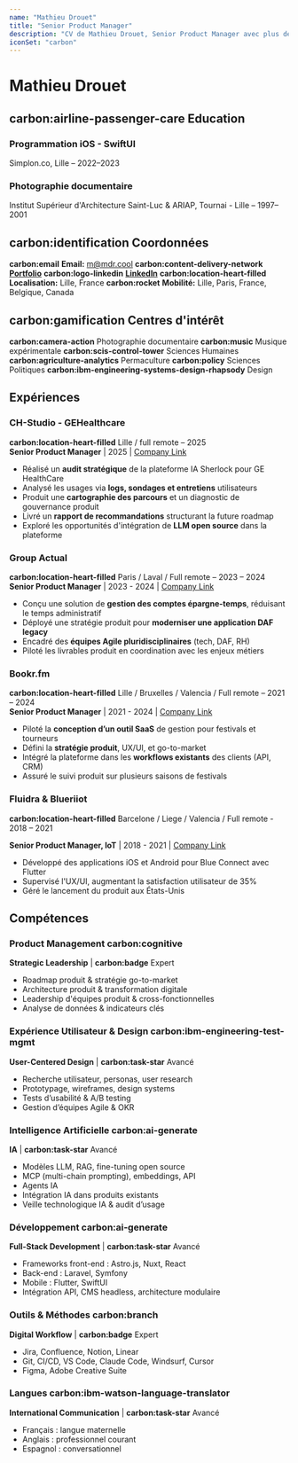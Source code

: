 ```yaml
---
name: "Mathieu Drouet"
title: "Senior Product Manager"
description: "CV de Mathieu Drouet, Senior Product Manager avec plus de 10 ans d'expérience en gestion de produits numériques et transformation digitale."
iconSet: "carbon"
---
```


# Mathieu Drouet

## **carbon:airline-passenger-care** Education

### Programmation iOS - SwiftUI
Simplon.co, Lille – 2022–2023

### Photographie documentaire
Institut Supérieur d'Architecture Saint-Luc & ARIAP, Tournai - Lille – 1997–2001

## **carbon:identification** Coordonnées

**carbon:email** **Email:** m@mdr.cool
**carbon:content-delivery-network**  [**Portfolio**](https://cv.drouet.io)
**carbon:logo-linkedin** [**LinkedIn**](https://linkedin.com/in/mathieu-drouet)
**carbon:location-heart-filled** **Localisation:** Lille, France
**carbon:rocket** **Mobilité:** Lille, Paris, France, Belgique, Canada

## **carbon:gamification** Centres d'intérêt

**carbon:camera-action** Photographie documentaire
**carbon:music** Musique expérimentale
**carbon:scis-control-tower** Sciences Humaines
**carbon:agriculture-analytics** Permaculture
**carbon:policy** Sciences Politiques
**carbon:ibm-engineering-systems-design-rhapsody** Design

## Expériences

### CH-Studio - GEHealthcare
**carbon:location-heart-filled** Lille / full remote – 2025  
**Senior Product Manager** | 2025 | [Company Link](https://chstudio.fr/project/plateforme-de-gestion-de-donnees-dicom/)

- Réalisé un **audit stratégique** de la plateforme IA Sherlock pour GE HealthCare  
- Analysé les usages via **logs, sondages et entretiens** utilisateurs  
- Produit une **cartographie des parcours** et un diagnostic de gouvernance produit  
- Livré un **rapport de recommandations** structurant la future roadmap  
- Exploré les opportunités d'intégration de **LLM open source** dans la plateforme

### Group Actual
**carbon:location-heart-filled** Paris / Laval / Full remote – 2023 – 2024  
**Senior Product Manager** | 2023 - 2024 | [Company Link](https://www.groupeactual.eu/)

- Conçu une solution de **gestion des comptes épargne-temps**, réduisant le temps administratif
- Déployé une stratégie produit pour **moderniser une application DAF legacy**  
- Encadré des **équipes Agile pluridisciplinaires** (tech, DAF, RH)
- Piloté les livrables produit en coordination avec les enjeux métiers

### Bookr.fm
**carbon:location-heart-filled** Lille / Bruxelles / Valencia / Full remote – 2021 – 2024   
**Senior Product Manager** | 2021 - 2024 | [Company Link](https://bookr.fm/)

- Piloté la **conception d’un outil SaaS** de gestion pour festivals et tourneurs
- Défini la **stratégie produit**, UX/UI, et go-to-market
- Intégré la plateforme dans les **workflows existants** des clients (API, CRM)  
- Assuré le suivi produit sur plusieurs saisons de festivals

### Fluidra & Blueriiot
**carbon:location-heart-filled** Barcelone / Liege / Valencia / Full remote - 2018 – 2021  

**Senior Product Manager, IoT** | 2018 - 2021 | [Company Link](https://www.fluidra.com/)

- Développé des applications iOS et Android pour Blue Connect avec Flutter
- Supervisé l'UX/UI, augmentant la satisfaction utilisateur de 35%
- Géré le lancement du produit aux États-Unis

## Compétences

### Product Management **carbon:cognitive**
**Strategic Leadership** | **carbon:badge** Expert

- Roadmap produit & stratégie go-to-market  
- Architecture produit & transformation digitale  
- Leadership d'équipes produit & cross-fonctionnelles  
- Analyse de données & indicateurs clés

### Expérience Utilisateur & Design **carbon:ibm-engineering-test-mgmt**
**User-Centered Design** | **carbon:task-star** Avancé

- Recherche utilisateur, personas, user research
- Prototypage, wireframes, design systems
- Tests d’usabilité & A/B testing
- Gestion d’équipes Agile & OKR

### Intelligence Artificielle **carbon:ai-generate**
**IA** | **carbon:task-star** Avancé
 
- Modèles LLM, RAG, fine-tuning open source  
- MCP (multi-chain prompting), embeddings, API
- Agents IA 
- Intégration IA dans produits existants  
- Veille technologique IA & audit d’usage  

### Développement **carbon:ai-generate**
**Full-Stack Development** | **carbon:task-star** Avancé
 
- Frameworks front-end : Astro.js, Nuxt, React  
- Back-end : Laravel, Symfony  
- Mobile : Flutter, SwiftUI  
- Intégration API, CMS headless, architecture modulaire
  
### Outils & Méthodes **carbon:branch**
**Digital Workflow** | **carbon:badge** Expert

- Jira, Confluence, Notion, Linear
- Git, CI/CD, VS Code, Claude Code, Windsurf, Cursor
- Figma, Adobe Creative Suite

### Langues **carbon:ibm-watson-language-translator**
**International Communication** | **carbon:task-star** Avancé

- Français : langue maternelle
- Anglais : professionnel courant
- Espagnol : conversationnel